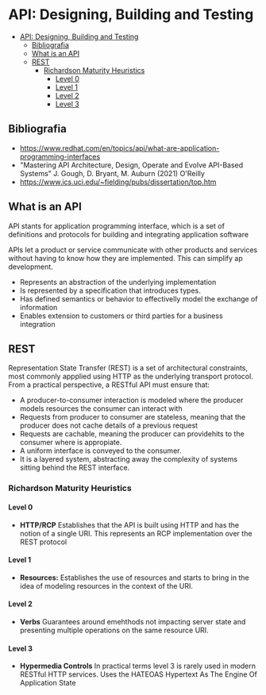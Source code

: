 # API: Designing, Building and Testing

- [API: Designing, Building and Testing](#api-designing-building-and-testing)
  - [Bibliografia](#bibliografia)
  - [What is an API](#what-is-an-api)
  - [REST](#rest)
    - [Richardson Maturity Heuristics](#richardson-maturity-heuristics)
      - [Level 0](#level-0)
      - [Level 1](#level-1)
      - [Level 2](#level-2)
      - [Level 3](#level-3)

## Bibliografia

- https://www.redhat.com/en/topics/api/what-are-application-programming-interfaces
- "Mastering API Architecture, Design, Operate and Evolve API-Based Systems" J. Gough, D. Bryant, M. Auburn (2021) O'Reilly
- https://www.ics.uci.edu/~fielding/pubs/dissertation/top.htm

## What is an API

API stants for application programming interface, which is a set of definitions and protocols for building and integrating application software

APIs let a product or service communicate with other products and services without having to know how they are implemented. This can simplify ap development.

- Represents an abstraction of the underlying implementation
- Is represented by a specification that introduces types.
- Has defined semantics or behavior to effectivelly model the exchange of information
- Enables extension to customers or third parties for a business integration

## REST

Representation State Transfer (REST) is a set of architectural constraints, most commonly appplied using HTTP as the underlying transport protocol. From a practical perspective, a RESTful API must ensure that:

- A producer-to-consumer interaction is modeled where the producer models resources the consumer can interact with
- Requests from producer to consumer are stateless, meaning that the producer does not cache details of a previous request
- Requests are cachable, meaning the producer can providehits to the consumer where is appropiate.
- A uniform interface is conveyed to the consumer.
- It is a layered system, abstracting away the complexity of systems sitting behind the REST interface.

### Richardson Maturity Heuristics

#### Level 0

- **HTTP/RCP** Establishes that the API is built using HTTP and has the notion of a single URI. This represents an RCP implementation over the REST protocol

#### Level 1

- **Resources:** Establishes the use of resources and starts to bring in the idea of modeling resources in the context of the URI.

#### Level 2

- **Verbs** Guarantees around emehthods not impacting server state and presenting multiple operations on the same resource URI. 

#### Level 3 

- **Hypermedia Controls** In practical terms level 3 is rarely used in modern RESTful HTTP services. Uses the HATEOAS Hypertext As The Engine Of Application State


